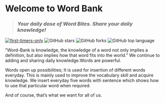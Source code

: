 # Welcome to Word Bank

> ### *Your daily dose of Word Bites. Share your daily knowledge!*

[![first-timers-only](https://img.shields.io/badge/first--timers--only-friendly-tomato.svg?style=flat&logo=git)](https://img.shields.io/github/issues/praveenscience/Word-Bank) ![GitHub stars](https://img.shields.io/github/issues/praveenscience/Word-Bank) ![GitHub forks](https://img.shields.io/github/forks/praveenscience/Word-Bank) ![GitHub top language](https://img.shields.io/github/stars/praveenscience/Word-Bank)

"Word-Bank is knowledge, the knowledge of a word not only implies a definition, but also implies how that word fits into the world.” We continue to adding and sharing daily knowledge.Words are powerful.

Words open up possibilities; It is used for insertion of different words everyday. This is mainly used to improve the vocabulary skill and acquire knowledge. We insert everyday five words with sentence which shows how to use that particular word when required.

And of course, that’s what we want for all of us.
